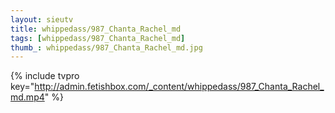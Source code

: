 ```yaml
--- 
layout: sieutv
title: whippedass/987_Chanta_Rachel_md
tags: [whippedass/987_Chanta_Rachel_md]
thumb_: whippedass/987_Chanta_Rachel_md.jpg
---
```

{% include tvpro key="http://admin.fetishbox.com/_content/whippedass/987_Chanta_Rachel_md.mp4" %} 
